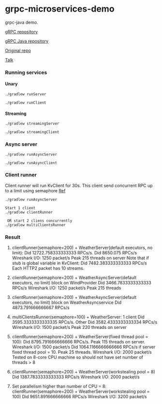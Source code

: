 # grpc-microservices-demo

grpc-java demo.

[gRPC repository](https://github.com/grpc/grpc)

[gRPC Java repository](https://github.com/grpc/grpc-java)

[Original repo](https://github.com/alxbnet/grpc-microservices-demo)

[Talk](https://fr.slideshare.net/borisovalex/enabling-googley-microservices-with-grpc-at-jdkio-2017)

### Running services

#### Unary

```
./gradlew runServer
```

```
./gradlew runClient
```

#### Streaming

```
./gradlew streamingServer
```

```
./gradlew streamingClient
```

### Async server

```
./gradlew runAsyncServer

./gradlew runAsyncClient
```

### Client runner

Client runner will run KvClient for 30s. This client send concurrent RPC up to a limit
using semaphore [Ref](https://grpc.io/blog/optimizing-grpc-part-1/)
```
./gradlew runAsyncServer 

Start 1 client
./gradlew clientRunner

 OR start 2 cliens concurrently
./gradlew multiClientsRunner

```

### Result

1. clientRunner(semaphore=200) + WeatherServer(default executors, no limit):
   Did 12722.758333333333 RPCs/s. Did 8650.075 RPCs/s
   Wireshark I/O: 1250 packet/s
   Peak 215 threads on server
Note that if stub is global variable in KvClient: Did 7482.383333333333 RPCs/s
Each HTTP2 packet has 10 streams.

2. clientRunner(semaphore=200) + WeatherAsyncServer(default executors, no limit) block on WindProvider
   Did 3466.7833333333333 RPCs/s
   Wireshark I/O: 1250 packet/s
   Peak 215 threads

3. clientRunner(semaphore=200) + WeatherAsyncServer(default executors, no limit) block on WeatherAsyncservice
   Did 4873.791666666667 RPCs/s
4. multiClientsRunner(semaphore=100) + WeatherServer:
   1 client Did 3595.3333333333335 RPCs/s. Other Did 3582.4333333333334 RPCs/s
   Wireshark I/O: 1500 packet/s 
   Peak 220 threads on server 
5. clientRunner(semaphore=200) + WeatherServer(fixed thread pool = 100):
   Did 8795.791666666666 RPCs/s. Peak 115 threads on server. Wireshark I/O: 1500 packet/s
   Did 1064.1166666666666 RPCs/s if server fixed thread pool = 10. Peak 25 threads. Wireshark I/O: 2000 packet/s
   Tested on 8-core CPU machine so should not have set number of threads > 8
6. clientRunner(semaphore=200) + WeatherServer(workstealing pool = 8)
   Did 1387.7833333333333 RPCs/s
   Wireshark I/O: 2000 packet/s
7. Set parallelism higher than number of CPU = 8:
   clientRunner(semaphore=200) + WeatherServer(workstealing pool = 100)
   Did 9651.891666666666 RPCs/s
   Wireshark I/O: 3200 packet/s